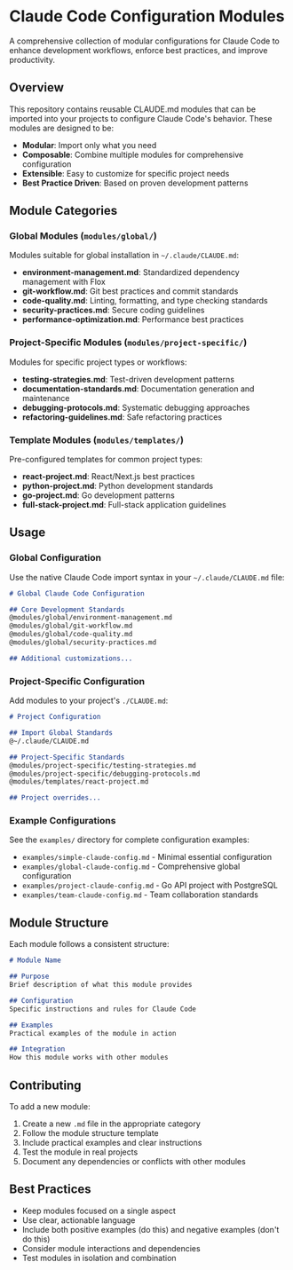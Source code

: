 # Claude Code Configuration Modules

A comprehensive collection of modular configurations for Claude Code to enhance development workflows, enforce best practices, and improve productivity.

## Overview

This repository contains reusable CLAUDE.md modules that can be imported into your projects to configure Claude Code's behavior. These modules are designed to be:

- **Modular**: Import only what you need
- **Composable**: Combine multiple modules for comprehensive configuration
- **Extensible**: Easy to customize for specific project needs
- **Best Practice Driven**: Based on proven development patterns

## Module Categories

### Global Modules (`modules/global/`)
Modules suitable for global installation in `~/.claude/CLAUDE.md`:
- **environment-management.md**: Standardized dependency management with Flox
- **git-workflow.md**: Git best practices and commit standards
- **code-quality.md**: Linting, formatting, and type checking standards
- **security-practices.md**: Secure coding guidelines
- **performance-optimization.md**: Performance best practices

### Project-Specific Modules (`modules/project-specific/`)
Modules for specific project types or workflows:
- **testing-strategies.md**: Test-driven development patterns
- **documentation-standards.md**: Documentation generation and maintenance
- **debugging-protocols.md**: Systematic debugging approaches
- **refactoring-guidelines.md**: Safe refactoring practices

### Template Modules (`modules/templates/`)
Pre-configured templates for common project types:
- **react-project.md**: React/Next.js best practices
- **python-project.md**: Python development standards
- **go-project.md**: Go development patterns
- **full-stack-project.md**: Full-stack application guidelines

## Usage

### Global Configuration
Use the native Claude Code import syntax in your `~/.claude/CLAUDE.md` file:

```markdown
# Global Claude Code Configuration

## Core Development Standards
@modules/global/environment-management.md
@modules/global/git-workflow.md
@modules/global/code-quality.md
@modules/global/security-practices.md

## Additional customizations...
```

### Project-Specific Configuration
Add modules to your project's `./CLAUDE.md`:

```markdown
# Project Configuration

## Import Global Standards
@~/.claude/CLAUDE.md

## Project-Specific Standards
@modules/project-specific/testing-strategies.md
@modules/project-specific/debugging-protocols.md
@modules/templates/react-project.md

## Project overrides...
```

### Example Configurations
See the `examples/` directory for complete configuration examples:
- `examples/simple-claude-config.md` - Minimal essential configuration
- `examples/global-claude-config.md` - Comprehensive global configuration
- `examples/project-claude-config.md` - Go API project with PostgreSQL
- `examples/team-claude-config.md` - Team collaboration standards

## Module Structure

Each module follows a consistent structure:
```markdown
# Module Name

## Purpose
Brief description of what this module provides

## Configuration
Specific instructions and rules for Claude Code

## Examples
Practical examples of the module in action

## Integration
How this module works with other modules
```

## Contributing

To add a new module:
1. Create a new `.md` file in the appropriate category
2. Follow the module structure template
3. Include practical examples and clear instructions
4. Test the module in real projects
5. Document any dependencies or conflicts with other modules

## Best Practices

- Keep modules focused on a single aspect
- Use clear, actionable language
- Include both positive examples (do this) and negative examples (don't do this)
- Consider module interactions and dependencies
- Test modules in isolation and combination